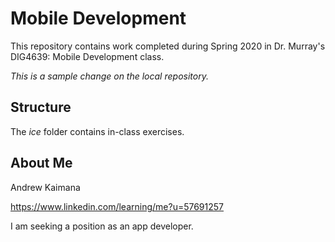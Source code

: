 # Mobile Development
This repository contains work completed during Spring 2020 in Dr. Murray's DIG4639: Mobile Development class.

*This is a sample change on the local repository.*

## Structure
The *ice* folder contains in-class exercises. 

## About Me
Andrew Kaimana

https://www.linkedin.com/learning/me?u=57691257

I am seeking a position as an app developer.
